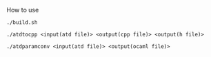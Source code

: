 How to use

`./build.sh`

`./atdtocpp <input(atd file)> <output(cpp file)> <output(h file)>`

`./atdparamconv <input(atd file)> <output(ocaml file)>`
